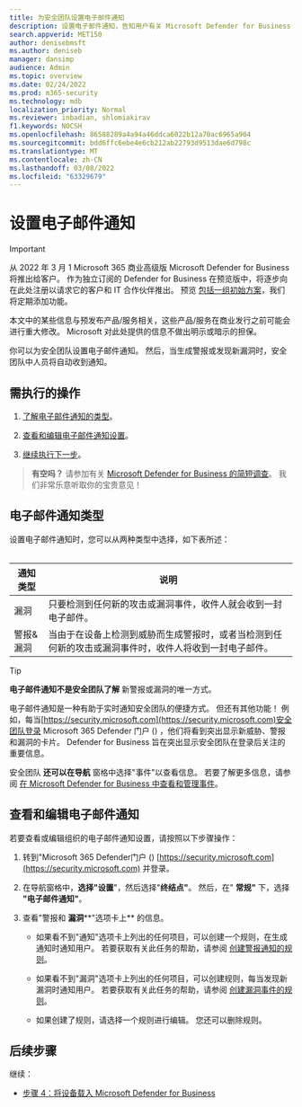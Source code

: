 ```yaml
---
title: 为安全团队设置电子邮件通知
description: 设置电子邮件通知，告知用户有关 Microsoft Defender for Business 的警报和漏洞
search.appverid: MET150
author: denisebmsft
ms.author: deniseb
manager: dansimp
audience: Admin
ms.topic: overview
ms.date: 02/24/2022
ms.prod: m365-security
ms.technology: mdb
localization_priority: Normal
ms.reviewer: inbadian, shlomiakirav
f1.keywords: NOCSH
ms.openlocfilehash: 86588289a4a94a46ddca6022b12a70ac6965a904
ms.sourcegitcommit: bdd6ffc6ebe4e6cb212ab22793d9513dae6d798c
ms.translationtype: MT
ms.contentlocale: zh-CN
ms.lasthandoff: 03/08/2022
ms.locfileid: "63329679"
---
```

# <a name="set-up-email-notifications"></a>设置电子邮件通知

> [!IMPORTANT]
> 从 2022 年 3 月 1 Microsoft 365 商业高级版 Microsoft Defender for Business 将推出给客户。 作为独立订阅的 Defender for Business 在预览版中，将逐步向在此处注册以请求它的客户和 IT 合作伙伴[](https://aka.ms/mdb-preview)推出。 预览 [包括一组初始方案](mdb-tutorials.md#try-these-preview-scenarios)，我们将定期添加功能。
> 
> 本文中的某些信息与预发布产品/服务相关，这些产品/服务在商业发行之前可能会进行重大修改。 Microsoft 对此处提供的信息不做出明示或暗示的担保。 

你可以为安全团队设置电子邮件通知。 然后，当生成警报或发现新漏洞时，安全团队中人员将自动收到通知。 

## <a name="what-to-do"></a>需执行的操作

1. [了解电子邮件通知的类型](#types-of-email-notifications)。

2. [查看和编辑电子邮件通知设置](#view-and-edit-email-notifications)。

3. [继续执行下一步](#next-steps)。


>
> **有空吗？**
> 请参加有关 <a href="https://microsoft.qualtrics.com/jfe/form/SV_0JPjTPHGEWTQr4y" target="_blank">Microsoft Defender for Business 的简短调查</a>。 我们非常乐意听取你的宝贵意见！
>

## <a name="types-of-email-notifications"></a>电子邮件通知类型

设置电子邮件通知时，您可以从两种类型中选择，如下表所述： <br/><br/>

| 通知类型  | 说明  |
|---------|---------|
| 漏洞  | 只要检测到任何新的攻击或漏洞事件，收件人就会收到一封电子邮件。 |
| 警报&漏洞  | 当由于在设备上检测到威胁而生成警报时，或者当检测到任何新的攻击或漏洞事件时，收件人将收到一封电子邮件。 |

> [!TIP]
> **电子邮件通知不是安全团队了解** 新警报或漏洞的唯一方式。
> 
> 电子邮件通知是一种有助于实时通知安全团队的便捷方式。 但还有其他功能！ 例如，每当[https://security.microsoft.com](https://security.microsoft.com)安全团队登录 Microsoft 365 Defender 门户 () ，他们将看到突出显示新威胁、警报和漏洞的卡片。 Defender for Business 旨在突出显示安全团队在登录后关注的重要信息。
> 
> 安全团队 **还可以在导航** 窗格中选择"事件"以查看信息。 若要了解更多信息，请参阅 [在 Microsoft Defender for Business 中查看和管理事件](mdb-view-manage-incidents.md)。

## <a name="view-and-edit-email-notifications"></a>查看和编辑电子邮件通知

若要查看或编辑组织的电子邮件通知设置，请按照以下步骤操作：

1. 转到"Microsoft 365 Defender门户 () [https://security.microsoft.com](https://security.microsoft.com) 并登录。

2. 在导航窗格中，**选择"设置**"，然后选择"**终结点"**。 然后，在" **常规"** 下，选择 **"电子邮件通知"**。 

3. 查看"警报和 **漏洞****"选项卡上** 的信息。

   - 如果看不到"通知"选项卡上列出的任何项目，可以创建一个规则，在生成通知时通知用户。 若要获取有关此任务的帮助，请参阅 [创建警报通知的规则](../defender-endpoint/configure-email-notifications.md)。

   - 如果看不到"漏洞"选项卡上列出的任何项目，可以创建规则，每当发现新漏洞时通知用户。 若要获取有关此任务的帮助，请参阅 [创建漏洞事件的规则](../defender-endpoint/configure-vulnerability-email-notifications.md)。

   - 如果创建了规则，请选择一个规则进行编辑。 您还可以删除规则。 

## <a name="next-steps"></a>后续步骤

继续：

- [步骤 4：将设备载入 Microsoft Defender for Business](mdb-onboard-devices.md)
